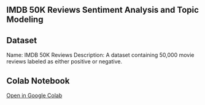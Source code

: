 ## IMDB 50K Reviews Sentiment Analysis and Topic Modeling

## Dataset

Name: IMDB 50K Reviews
Description: A dataset containing 50,000 movie reviews labeled as either positive or negative.

## Colab Notebook

[Open in Google Colab](https://colab.research.google.com/drive/1w0PGlopthsVcN-SzLre9GUZgtfWthReR#scrollTo=KHlIc9YeYKQa)
